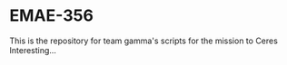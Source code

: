 # EMAE-356

This is the repository for team gamma's scripts for the mission to Ceres
Interesting...
